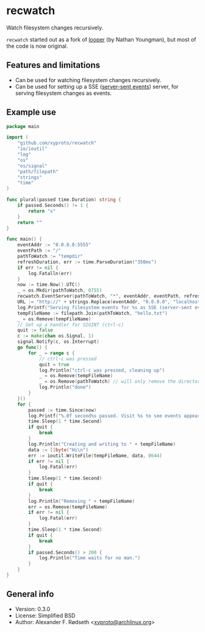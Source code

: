 # recwatch

Watch filesystem changes recursively.

`recwatch` started out as a fork of [looper](https://github.com/nathany/looper) (by Nathan Youngman), but most of the code is now original.

## Features and limitations

* Can be used for watching filesystem changes recursively.
* Can be used for setting up a SSE ([server-sent events](https://en.wikipedia.org/wiki/Server-sent_events)) server, for serving filesystem changes as events.

## Example use

```go
package main

import (
	"github.com/xyproto/recwatch"
	"io/ioutil"
	"log"
	"os"
	"os/signal"
	"path/filepath"
	"strings"
	"time"
)

func plural(passed time.Duration) string {
	if passed.Seconds() != 1 {
		return "s"
	}
	return ""
}

func main() {
	eventAddr := "0.0.0.0:5555"
	eventPath := "/"
	pathToWatch := "tempdir"
	refreshDuration, err := time.ParseDuration("350ms")
	if err != nil {
		log.Fatalln(err)
	}
	now := time.Now().UTC()
	_ = os.Mkdir(pathToWatch, 0755)
	recwatch.EventServer(pathToWatch, "*", eventAddr, eventPath, refreshDuration)
	URL := "http://" + strings.Replace(eventAddr, "0.0.0.0", "localhost", 1) + eventPath
	log.Printf("Serving filesystem events for %s as SSE (server-sent events) on %s\n", pathToWatch, URL)
	tempFileName := filepath.Join(pathToWatch, "hello.txt")
	_ = os.Remove(tempFileName)
	// Set up a handler for SIGINT (ctrl-c)
	quit := false
	c := make(chan os.Signal, 1)
	signal.Notify(c, os.Interrupt)
	go func() {
		for _ = range c {
			// ctrl-c was pressed
			quit = true
			log.Println("ctrl-c was pressed, cleaning up")
			_ = os.Remove(tempFileName)
			_ = os.Remove(pathToWatch) // will only remove the directory if it's empty
			log.Println("done")
		}
	}()
	for {
		passed := time.Since(now)
		log.Printf("%.0f second%s passed. Visit %s to see events appear.\n", passed.Seconds(), plural(passed), URL)
		time.Sleep(1 * time.Second)
		if quit {
			break
		}
		log.Println("Creating and writing to " + tempFileName)
		data := []byte("Hi\n")
		err := ioutil.WriteFile(tempFileName, data, 0644)
		if err != nil {
			log.Fatal(err)
		}
		time.Sleep(1 * time.Second)
		if quit {
			break
		}
		log.Println("Removing " + tempFileName)
		err = os.Remove(tempFileName)
		if err != nil {
			log.Fatal(err)
		}
		time.Sleep(1 * time.Second)
		if quit {
			break
		}
		if passed.Seconds() > 200 {
			log.Println("Time waits for no man.")
		}
	}
}
```

## General info

* Version: 0.3.0
* License: Simplified BSD
* Author: Alexander F. Rødseth &lt;xyproto@archlinux.org&gt;
